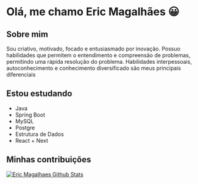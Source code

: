 # Olá, me chamo Eric Magalhães 😀

## Sobre mim
Sou criativo, motivado, focado e entusiasmado por inovação. Possuo habilidades que permitem o entendimento e compreensão de problemas, permitindo uma rápida resolução do problema. Habilidades interpessoais, autoconhecimento e conhecimento diversificado são meus principais diferenciais

## Estou estudando
- Java
- Spring Boot
- MySQL
- Postgre
- Estrutura de Dados
- React + Next

## Minhas contribuições
[![Eric Magalhaes Github Stats](https://github-readme-stats.vercel.app/api?username=eric-souzams&show_icons=true&theme=dark&bg_color=0d1117&hide_border=true)](https://github.com/eric-souzams)
